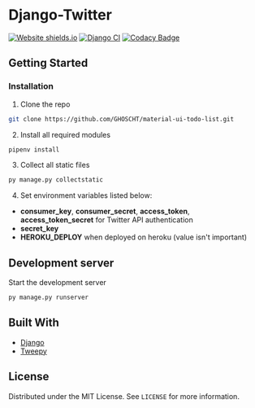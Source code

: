 # Django-Twitter

[![Website shields.io](https://img.shields.io/website-up-down-success-red/http/shields.io.svg)](https://ghoschts-django-twitter.herokuapp.com/)
[![Django CI](https://github.com/GHOSCHT/Django-Twitter/workflows/Django%20CI/badge.svg)](https://github.com/GHOSCHT/Django-Twitter/actions?query=workflow%3A%22Django+CI%22)
[![Codacy Badge](https://app.codacy.com/project/badge/Grade/c5ae7c129cb44bd7be166710410c7e06)](https://www.codacy.com/manual/GHOSCHT/Django-Twitter?utm_source=github.com&utm_medium=referral&utm_content=GHOSCHT/Django-Twitter&utm_campaign=Badge_Grade)


## Getting Started

### Installation

1.  Clone the repo

```sh
git clone https://github.com/GHOSCHT/material-ui-todo-list.git
```

2.  Install all required modules

```sh
pipenv install
```

3.  Collect all static files

```sh
py manage.py collectstatic
```

4. Set environment variables listed below:

-   **consumer_key**, **consumer_secret**, **access_token**, **access_token_secret** for Twitter API authentication
-   **secret_key**
-   **HEROKU_DEPLOY** when deployed on heroku (value isn't important)


## Development server

Start the development server

```sh
py manage.py runserver
```

## Built With

-   [Django](https://www.djangoproject.com/)
-   [Tweepy](https://www.tweepy.org/)

## License

Distributed under the MIT License. See `LICENSE` for more information.
